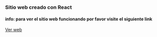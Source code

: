 ### Sitio web creado con React

#### info: para ver el sitio web funcionando por favor visite el siguiente link

[Ver web](https://edgecut.vercel.app)